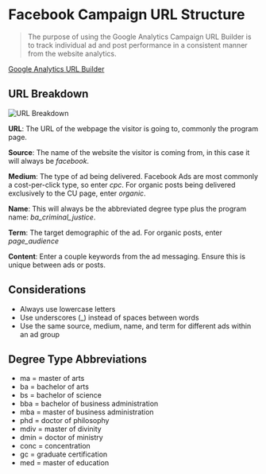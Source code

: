 # Facebook Campaign URL Structure
> The purpose of using the Google Analytics Campaign URL Builder is to track individual ad and post performance in a consistent manner from the website analytics.  

[Google Analytics URL Builder](https://ga-dev-tools.appspot.com/campaign-url-builder/)

## URL Breakdown
![URL Breakdown](/media/url-breakdown.png)

**URL**: The URL of the webpage the visitor is going to, commonly the program page.
**Source**: The name of the website the visitor is coming from, in this case it will always be *facebook*.
**Medium**: The type of ad being delivered. Facebook Ads are most commonly a cost-per-click type, so enter *cpc*. For organic posts being delivered exclusively to the CU page, enter *organic*.
**Name**: This will always be the abbreviated degree type plus the program name: *ba_criminal_justice*.
**Term**: The target demographic of the ad. For organic posts, enter *page_audience*
**Content**: Enter a couple keywords from the ad messaging. Ensure this is unique between ads or posts.

## Considerations
-  Always use lowercase letters-  Use underscores (_) instead of spaces between words-  Use the same source, medium, name, and term for different ads within an ad group

## Degree Type Abbreviations
* ma = master of arts* ba = bachelor of arts* bs = bachelor of science* bba = bachelor of business administration* mba = master of business administration* phd = doctor of philosophy* mdiv = master of divinity* dmin = doctor of ministry* conc = concentration* gc = graduate certification* med = master of education